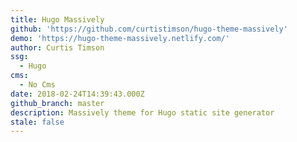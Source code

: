 ```yaml
---
title: Hugo Massively
github: 'https://github.com/curtistimson/hugo-theme-massively'
demo: 'https://hugo-theme-massively.netlify.com/'
author: Curtis Timson
ssg:
  - Hugo
cms:
  - No Cms
date: 2018-02-24T14:39:43.000Z
github_branch: master
description: Massively theme for Hugo static site generator
stale: false
---
```

